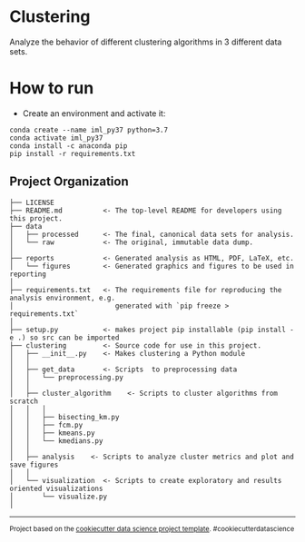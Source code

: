 Clustering
==============================

Analyze the behavior of different clustering algorithms in 3 different data sets.

# How to run

- Create an environment and activate it:
 ```
conda create --name iml_py37 python=3.7
conda activate iml_py37
conda install -c anaconda pip
pip install -r requirements.txt
 ```


Project Organization
------------

    ├── LICENSE
    ├── README.md          <- The top-level README for developers using this project.
    ├── data
    │   ├── processed      <- The final, canonical data sets for analysis.
    │   └── raw            <- The original, immutable data dump.
    │
    ├── reports            <- Generated analysis as HTML, PDF, LaTeX, etc.
    │   └── figures        <- Generated graphics and figures to be used in reporting
    │
    ├── requirements.txt   <- The requirements file for reproducing the analysis environment, e.g.
    │                         generated with `pip freeze > requirements.txt`
    │
    ├── setup.py           <- makes project pip installable (pip install -e .) so src can be imported
    ├── clustering         <- Source code for use in this project.
    │   ├── __init__.py    <- Makes clustering a Python module
    │   │
    │   ├── get_data       <- Scripts  to preprocessing data
    │   │   └── preprocessing.py
    │   │
    │   ├── cluster_algorithm    <- Scripts to cluster algorithms from scratch 
    │   │   │                 
    │   │   ├── bisecting_km.py
    │   │   ├── fcm.py
    │   │   ├── kmeans.py
    │   │   └── kmedians.py
    │   │
    │   ├── analysis    <- Scripts to analyze cluster metrics and plot and save figures
    │   │
    │   └── visualization  <- Scripts to create exploratory and results oriented visualizations
    │       └── visualize.py
    │

--------

<p><small>Project based on the <a target="_blank" href="https://drivendata.github.io/cookiecutter-data-science/">cookiecutter data science project template</a>. #cookiecutterdatascience</small></p>
